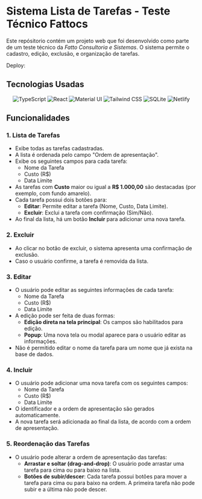 # Sistema Lista de Tarefas - Teste Técnico Fattocs

Este repósitorio contém um projeto web que foi desenvolvido como parte de um teste técnico da *Fatto Consultoria e Sistemas*. O sistema permite o cadastro, edição, exclusão, e organização de tarefas.

Deploy:


## Tecnologias Usadas


<div align="center">

![TypeScript](https://img.shields.io/badge/TypeScript-%23323330?style=for-the-badge&logo=typescript&logoColor=%233178C6)
![React](https://img.shields.io/badge/react-%2320232a?style=for-the-badge&logo=react&logoColor=%2361DAFB)
![Material UI](https://img.shields.io/badge/Material_UI-%23007FFF?style=for-the-badge&logo=material-ui&logoColor=white)
![Tailwind CSS](https://img.shields.io/badge/Tailwind%20CSS-%2338B2AC?style=for-the-badge&logo=tailwind-css&logoColor=white)
![SQLite](https://img.shields.io/badge/SQLite-%2307405E?style=for-the-badge&logo=sqlite&logoColor=white)
![Netlify](https://img.shields.io/badge/Netlify-%23000000?style=for-the-badge&logo=netlify&logoColor=white)

</div>

<div align="center">
<!-- 
![React Hook Form](https://img.shields.io/badge/React_Hook_Form-%23EC5990?style=for-the-badge&logo=react&logoColor=white)
![Axios](https://img.shields.io/badge/Axios-%231C1C1C?style=for-the-badge&logo=axios&logoColor=white)
![Redux](https://img.shields.io/badge/Redux-%23593d88?style=for-the-badge&logo=redux&logoColor=white)
![React Icons](https://img.shields.io/badge/React_Icons-%230F64A1?style=for-the-badge&logo=react&logoColor=white)
![react-beautiful-dnd](https://img.shields.io/badge/react_beautiful_dnd-%23FF8A00?style=for-the-badge&logo=react&logoColor=white) -->

</div>


## Funcionalidades
### 1. **Lista de Tarefas**
- Exibe todas as tarefas cadastradas.
- A lista é ordenada pelo campo "Ordem de apresentação".
- Exibe os seguintes campos para cada tarefa:
  - Nome da Tarefa
  - Custo (R$)
  - Data Limite
- As tarefas com **Custo** maior ou igual a **R$ 1.000,00** são destacadas (por exemplo, com fundo amarelo).
- Cada tarefa possui dois botões para:
  - **Editar**: Permite editar a tarefa (Nome, Custo, Data Limite).
  - **Excluir**: Exclui a tarefa com confirmação (Sim/Não).
- Ao final da lista, há um botão **Incluir** para adicionar uma nova tarefa.

### 2. **Excluir**
- Ao clicar no botão de excluir, o sistema apresenta uma confirmação de exclusão.
- Caso o usuário confirme, a tarefa é removida da lista.

### 3. **Editar**
- O usuário pode editar as seguintes informações de cada tarefa:
  - Nome da Tarefa
  - Custo (R$)
  - Data Limite
- A edição pode ser feita de duas formas:
  - **Edição direta na tela principal**: Os campos são habilitados para edição.
  - **Popup**: Uma nova tela ou modal aparece para o usuário editar as informações.
- Não é permitido editar o nome da tarefa para um nome que já exista na base de dados.

### 4. **Incluir**
- O usuário pode adicionar uma nova tarefa com os seguintes campos:
  - Nome da Tarefa
  - Custo (R$)
  - Data Limite
- O identificador e a ordem de apresentação são gerados automaticamente.
- A nova tarefa será adicionada ao final da lista, de acordo com a ordem de apresentação.

### 5. **Reordenação das Tarefas**
- O usuário pode alterar a ordem de apresentação das tarefas:
  - **Arrastar e soltar (drag-and-drop)**: O usuário pode arrastar uma tarefa para cima ou para baixo na lista.
  - **Botões de subir/descer**: Cada tarefa possui botões para mover a tarefa para cima ou para baixo na ordem. A primeira tarefa não pode subir e a última não pode descer.